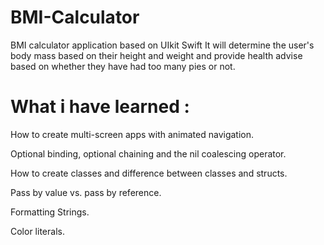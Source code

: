 # BMI-Calculator
 BMI calculator application based on UIkit Swift 
It will determine the user's body mass based on their height and weight and provide health advise based on whether they have had too many pies or not.
# What i have learned :
How to create multi-screen apps with animated navigation.

Optional binding, optional chaining and the nil coalescing operator.

How to create classes and difference between classes and structs.

Pass by value vs. pass by reference.

Formatting Strings.

Color literals.
